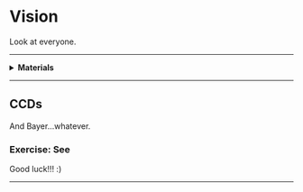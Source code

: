 # Vision

Look at everyone.

----

<details><summary><b>Materials</b></summary><p>

Contents|Description| # |Data|Link|
:-------|:----------|:-:|:--:|:--:|
Camera|Raspberry Pi camera v2.1|1|-|-
Mount|Laser-cut camera mount|1|-|-

Required|Description| # |Box|
:-------|:----------|:-:|:-:|
Multimeter|(Sealy MM18) pocket digital multimeter|1|[white](/boxes/white/README.md)|

</p></details>

----

## CCDs

And Bayer...whatever.

### Exercise: See

Good luck!!! :)

----

